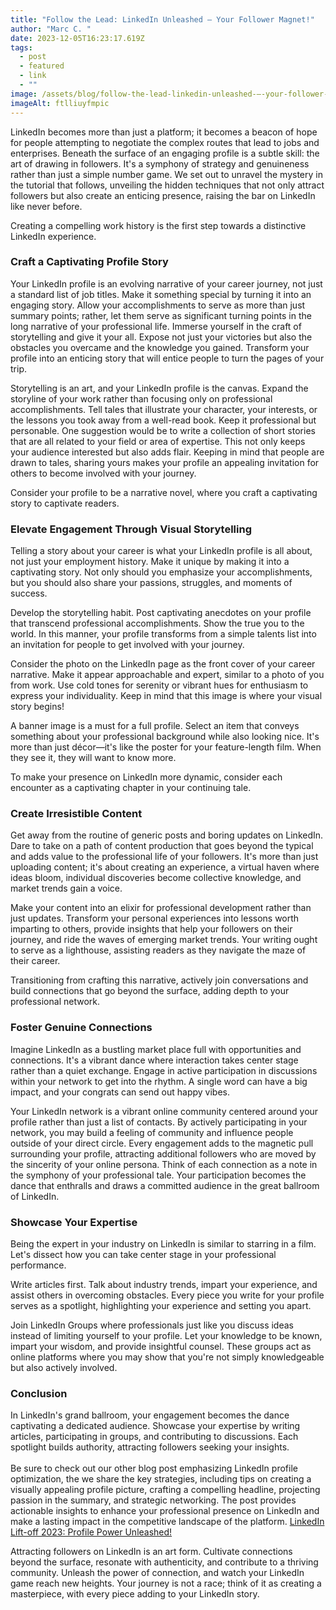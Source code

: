 ```yaml
---
title: "Follow the Lead: LinkedIn Unleashed – Your Follower Magnet!"
author: "Marc C. "
date: 2023-12-05T16:23:17.619Z
tags:
  - post
  - featured
  - link
  - ""
image: /assets/blog/follow-the-lead-linkedin-unleashed-–-your-follower-magnet-.png
imageAlt: ftlliuyfmpic
---
```

LinkedIn becomes more than just a platform; it becomes a beacon of hope for people attempting to negotiate the complex routes that lead to jobs and enterprises. Beneath the surface of an engaging profile is a subtle skill: the art of drawing in followers. It's a symphony of strategy and genuineness rather than just a simple number game. We set out to unravel the mystery in the tutorial that follows, unveiling the hidden techniques that not only attract followers but also create an enticing presence, raising the bar on LinkedIn like never before.

Creating a compelling work history is the first step towards a distinctive LinkedIn experience.

### Craft a Captivating Profile Story

Your LinkedIn profile is an evolving narrative of your career journey, not just a standard list of job titles. Make it something special by turning it into an engaging story. Allow your accomplishments to serve as more than just summary points; rather, let them serve as significant turning points in the long narrative of your professional life. Immerse yourself in the craft of storytelling and give it your all. Expose not just your victories but also the obstacles you overcame and the knowledge you gained. Transform your profile into an enticing story that will entice people to turn the pages of your trip.

Storytelling is an art, and your LinkedIn profile is the canvas. Expand the storyline of your work rather than focusing only on professional accomplishments. Tell tales that illustrate your character, your interests, or the lessons you took away from a well-read book. Keep it professional but personable. One suggestion would be to write a collection of short stories that are all related to your field or area of expertise. This not only keeps your audience interested but also adds flair. Keeping in mind that people are drawn to tales, sharing yours makes your profile an appealing invitation for others to become involved with your journey.

Consider your profile to be a narrative novel, where you craft a captivating story to captivate readers.

### Elevate Engagement Through Visual Storytelling

Telling a story about your career is what your LinkedIn profile is all about, not just your employment history. Make it unique by making it into a captivating story. Not only should you emphasize your accomplishments, but you should also share your passions, struggles, and moments of success.

Develop the storytelling habit. Post captivating anecdotes on your profile that transcend professional accomplishments. Show the true you to the world. In this manner, your profile transforms from a simple talents list into an invitation for people to get involved with your journey.


Consider the photo on the LinkedIn page as the front cover of your career narrative. Make it appear approachable and expert, similar to a photo of you from work. Use cold tones for serenity or vibrant hues for enthusiasm to express your individuality. Keep in mind that this image is where your visual story begins!

A banner image is a must for a full profile. Select an item that conveys something about your professional background while also looking nice. It's more than just décor—it's like the poster for your feature-length film. When they see it, they will want to know more.

To make your presence on LinkedIn more dynamic, consider each encounter as a captivating chapter in your continuing tale. 

### Create Irresistible Content

Get away from the routine of generic posts and boring updates on LinkedIn. Dare to take on a path of content production that goes beyond the typical and adds value to the professional life of your followers. It's more than just uploading content; it's about creating an experience, a virtual haven where ideas bloom, individual discoveries become collective knowledge, and market trends gain a voice.

Make your content into an elixir for professional development rather than just updates. Transform your personal experiences into lessons worth imparting to others, provide insights that help your followers on their journey, and ride the waves of emerging market trends. Your writing ought to serve as a lighthouse, assisting readers as they navigate the maze of their career.

Transitioning from crafting this narrative, actively join conversations and build connections that go beyond the surface, adding depth to your professional network.

### Foster Genuine Connections

Imagine LinkedIn as a bustling market place full with opportunities and connections. It's a vibrant dance where interaction takes center stage rather than a quiet exchange. Engage in active participation in discussions within your network to get into the rhythm. A single word can have a big impact, and your congrats can send out happy vibes.

Your LinkedIn network is a vibrant online community centered around your profile rather than just a list of contacts. By actively participating in your network, you may build a feeling of community and influence people outside of your direct circle. Every engagement adds to the magnetic pull surrounding your profile, attracting additional followers who are moved by the sincerity of your online persona. Think of each connection as a note in the symphony of your professional tale. Your participation becomes the dance that enthralls and draws a committed audience in the great ballroom of LinkedIn.

### Showcase Your Expertise

Being the expert in your industry on LinkedIn is similar to starring in a film. Let's dissect how you can take center stage in your professional performance. 

Write articles first. Talk about industry trends, impart your experience, and assist others in overcoming obstacles. Every piece you write for your profile serves as a spotlight, highlighting your experience and setting you apart.

Join LinkedIn Groups where professionals just like you discuss ideas instead of limiting yourself to your profile. Let your knowledge to be known, impart your wisdom, and provide insightful counsel. These groups act as online platforms where you may show that you're not simply knowledgeable but also actively involved.

### Conclusion

In LinkedIn's grand ballroom, your engagement becomes the dance captivating a dedicated audience. Showcase your expertise by writing articles, participating in groups, and contributing to discussions. Each spotlight builds authority, attracting followers seeking your insights.\
\
Be sure to check out our other blog post emphasizing LinkedIn profile optimization, the we share the key strategies, including tips on creating a visually appealing profile picture, crafting a compelling headline, projecting passion in the summary, and strategic networking. The post provides actionable insights to enhance your professional presence on LinkedIn and make a lasting impact in the competitive landscape of the platform. [LinkedIn Lift-off 2023: Profile Power Unleashed!](https://blog.evolvedlotus.com/blog/2023-11-24-linkedin-lift-off-2023-profile-power-unleashed/)

Attracting followers on LinkedIn is an art form. Cultivate connections beyond the surface, resonate with authenticity, and contribute to a thriving community. Unleash the power of connection, and watch your LinkedIn game reach new heights. Your journey is not a race; think of it as creating a masterpiece, with every piece adding to your LinkedIn story.